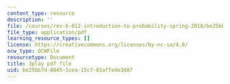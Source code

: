 ```yaml
---
content_type: resource
description: ''
file: /courses/res-6-012-introduction-to-probability-spring-2018/be25bb7d88451cea15c781affede3d87_zM39sZL9oGE.pdf
file_type: application/pdf
learning_resource_types: []
license: https://creativecommons.org/licenses/by-nc-sa/4.0/
ocw_type: OCWFile
resourcetype: Document
title: 3play pdf file
uid: be25bb7d-8845-1cea-15c7-81affede3d87
---
```

